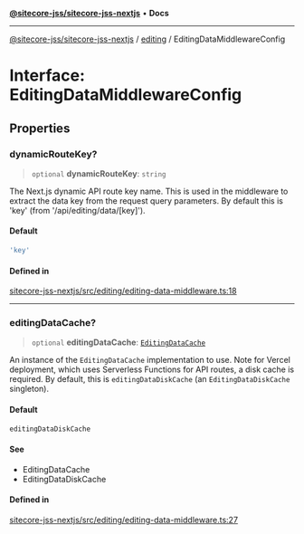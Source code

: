 [**@sitecore-jss/sitecore-jss-nextjs**](../../README.md) • **Docs**

***

[@sitecore-jss/sitecore-jss-nextjs](../../README.md) / [editing](../README.md) / EditingDataMiddlewareConfig

# Interface: EditingDataMiddlewareConfig

## Properties

### dynamicRouteKey?

> `optional` **dynamicRouteKey**: `string`

The Next.js dynamic API route key name. This is used in the middleware to extract the data
key from the request query parameters. By default this is 'key' (from '/api/editing/data/[key]').

#### Default

```ts
'key'
```

#### Defined in

[sitecore-jss-nextjs/src/editing/editing-data-middleware.ts:18](https://github.com/Sitecore/jss/blob/e846f486ba4fde6c8c1b45e6e57475c6839dad97/packages/sitecore-jss-nextjs/src/editing/editing-data-middleware.ts#L18)

***

### editingDataCache?

> `optional` **editingDataCache**: [`EditingDataCache`](EditingDataCache.md)

An instance of the `EditingDataCache` implementation to use.
Note for Vercel deployment, which uses Serverless Functions for API routes, a disk cache is required.
By default, this is `editingDataDiskCache` (an `EditingDataDiskCache` singleton).

#### Default

```ts
editingDataDiskCache
```

#### See

 - EditingDataCache
 - EditingDataDiskCache

#### Defined in

[sitecore-jss-nextjs/src/editing/editing-data-middleware.ts:27](https://github.com/Sitecore/jss/blob/e846f486ba4fde6c8c1b45e6e57475c6839dad97/packages/sitecore-jss-nextjs/src/editing/editing-data-middleware.ts#L27)
